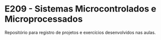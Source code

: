 # E209 - Sistemas Microcontrolados e Microprocessados

 Repositório para registro de projetos e exercícios desenvolvidos nas aulas.
